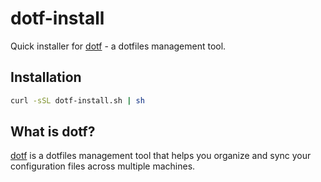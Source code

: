 # dotf-install

Quick installer for [dotf](https://github.com/k1-c/dotf) - a dotfiles management tool.

## Installation

```bash
curl -sSL dotf-install.sh | sh
```

## What is dotf?

[dotf](https://github.com/k1-c/dotf) is a dotfiles management tool that helps you organize and sync your configuration files across multiple machines.
